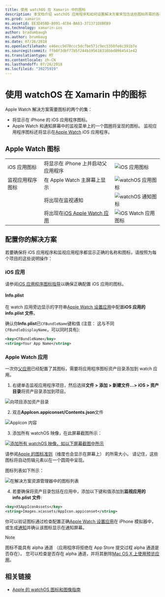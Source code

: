 ```yaml
---
title: 使用 watchOS 在 Xamarin 中的图标
description: 本文档介绍 watchOS 应用程序和如何设置解决方案来包含这些图标所需的各种图标。
ms.prod: xamarin
ms.assetid: EE3D45BD-8091-4C04-BA83-371371D8BEB9
ms.technology: xamarin-ios
author: bradumbaugh
ms.author: brumbaug
ms.date: 07/26/2018
ms.openlocfilehash: e46ecc9d78ccc5dcfbe571c9ec5350fe6c391b7e
ms.sourcegitcommit: ffb0f3dbf77b5f244b195618316bbd8964541e42
ms.translationtype: MT
ms.contentlocale: zh-CN
ms.lasthandoff: 07/26/2018
ms.locfileid: "39275919"
---
```

# <a name="working-with-watchos-icons-in-xamarin"></a>使用 watchOS 在 Xamarin 中的图标

Apple Watch 解决方案需要图标的两个的集：

* 将显示在 iPhone 的 iOS 应用程序图标。
* Apple Watch 和通知屏幕中的监视菜单上的一个圆圈将呈现的图标。 监视应用程序图标还将显示在[Apple Watch](~/ios/watchos/app-fundamentals/settings.md) iOS 应用程序。

## <a name="apple-watch-icons"></a>Apple Watch 图标

| | | |
|-|-|-|
|iOS 应用图标|将显示在 iPhone 上并启动父应用程序|![iOS 应用图标](icons-images/icon-ios.png)|
|监视应用程序图标|在 Apple Watch 主屏幕上显示|![watchOS 应用图标](icons-images/icon-home.png)|
||将出现在监视通知|![watchOS 通知图标](icons-images/notification-icon.png)|
||将出现在[iOS Apple Watch 应用](~/ios/watchos/app-fundamentals/settings.md)|![iOS Watch 应用图标](icons-images/watch-app-sml.png)|

## <a name="configuring-your-solution"></a>配置你的解决方案

若要确保将 iOS 应用程序和监视应用程序都显示正确的名称和图标，请按照为每个项目的这些说明操作：

### <a name="ios-app"></a>iOS 应用

请参阅[iOS 应用程序图标指导](~/ios/app-fundamentals/images-icons/app-icons.md)以确保正确配置 iOS 应用的图标。

#### <a name="infoplist"></a>Info.plist

在 watch 应用旁边显示的字符串[Apple Watch 设置应用](~/ios/watchos/app-fundamentals/settings.md)中配置**iOS 应用的 info.plist 文件**。

确认你**Info.plist**已`CFBundleName`键和值 (注意： 这与不同`CFBundleDisplayName`，可以同时具有):

```xml
<key>CFBundleName</key>
<string>Your App Name</string>
```

### <a name="apple-watch-app"></a>Apple Watch 应用

一次你[父应用](~/ios/watchos/app-fundamentals/parent-app.md)已经配置了其图标，需要将应用程序图标资产目录添加到 watch 应用。

1. 右键单击监视应用程序项目，然后选择**文件 > 添加 > 新建文件...> iOS > 资产目录**将资产目录添加到项目。

 ![](icons-images/newasset.png "向项目添加资产目录")

2. 双击**AppIcon.appiconset/Contents.json**文件

  ![](icons-images/xcassets-iconset-sml.png "AppIcon 内容")

3. 添加所有 watchOS 映像，在此屏幕截图所示：

  [![](icons-images/appicons-sml.png "添加所有 watchOS 映像，如以下屏幕截图中所示")](icons-images/appicons.png#lightbox)

  请参阅[Apple 的图标准则](https://developer.apple.com/design/human-interface-guidelines/watchos/icons-and-images/menu-icons/)（维度也会显示在屏幕上） 的所需大小。 请记住，这些图标将自动剪辑元素以在一个圆周中呈现。

  图标列表如下所示：

  ![](icons-images/xcassets-complete-sml.png "在解决方案资源管理器中的图标列表")

4. 若要确保将资产目录包括在应用中，添加以下键和值添加到**监视应用的 info.plist 文件**:

```xml
<key>XSAppIconAssets</key>
<string>Images.xcassets/AppIcon.appiconset</string>
```

你可以验证图标通过检查配置正确[Apple Watch 设置应用](~/ios/watchos/app-fundamentals/settings.md)在 iPhone 模拟器中，或生成[通知](~/ios/watchos/platform/notifications.md)并确认该图标显示在通知屏幕。

> [!NOTE]
> 图标不能具有 alpha 通道 （应用程序将拒绝在 App Store 提交过程 alpha 通道是否存在）。 您可以检查是否存在 alpha 通道，并将其删除[Mac OS X 上使用预览应用](~/ios/watchos/troubleshooting.md#noalpha)。


## <a name="related-links"></a>相关链接

- [Apple 的 watchOS 图标和图像指南](https://developer.apple.com/design/human-interface-guidelines/watchos/icons-and-images/)
